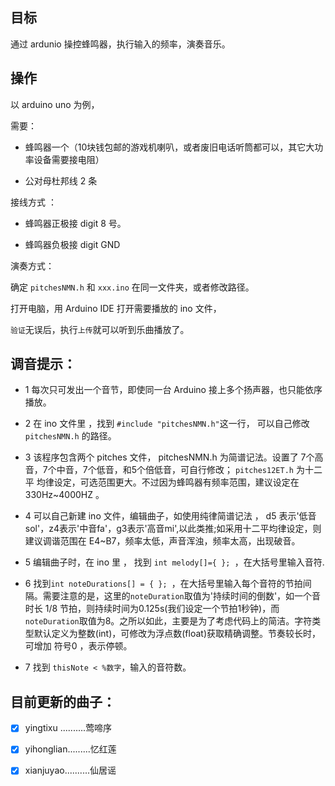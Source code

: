 ## 目标

通过 ardunio 操控蜂鸣器，执行输入的频率，演奏音乐。

## 操作

以 arduino uno 为例，

需要：

- 蜂鸣器一个（10块钱包邮的游戏机喇叭，或者废旧电话听筒都可以，其它大功率设备需要接电阻）

- 公对母杜邦线 2 条

接线方式 ：

- 蜂鸣器正极接 digit 8 号。

- 蜂鸣器负极接 digit GND 
       
演奏方式：

确定 `pitchesNMN.h` 和 `xxx.ino` 在同一文件夹，或者修改路径。

打开电脑，用 Arduino IDE 打开需要播放的 ino 文件，
   
`验证`无误后，执行`上传`就可以听到乐曲播放了。

## 调音提示：

- 1 每次只可发出一个音节，即使同一台 Arduino 接上多个扬声器，也只能依序播放。

- 2 在 ino 文件里 ，找到 `#include "pitchesNMN.h"`这一行， 可以自己修改 `pitchesNMN.h` 的路径。

- 3 该程序包含两个 pitches 文件， pitchesNMN.h 为简谱记法。设置了 7个高音，7个中音，7个低音，和5个倍低音，可自行修改； `pitches12ET.h` 为十二平
均律设定，可选范围更大。不过因为蜂鸣器有频率范围，建议设定在 330Hz~4000HZ 。

- 4 可以自己新建 ino 文件，编辑曲子，如使用纯律简谱记法 ， d5 表示'低音sol'，z4表示'中音fa'，g3表示'高音mi',以此类推;如采用十二平均律设定，则建议调谐范围在 E4~B7，频率太低，声音浑浊，频率太高，出现破音。

- 5 编辑曲子时，在 ino 里 ， 找到 `int melody[]={ }; `，在大括号里输入音符.

- 6 找到`int noteDurations[] = { }; `，在大括号里输入每个音符的节拍间隔。需要注意的是，这里的`noteDuration`取值为'持续时间的倒数'，如一个音时长 1/8 节拍，则持续时间为0.125s(我们设定一个节拍1秒钟)，而`noteDuration`取值为8。之所以如此，主要是为了考虑代码上的简洁。字符类型默认定义为整数(int)，可修改为浮点数(float)获取精确调整。节奏较长时，可增加 符号0 ，表示停顿。

- 7 找到 `thisNote < %数字`，输入的音符数。  

## 目前更新的曲子：

- [x] yingtixu ..........莺啼序 

- [x] yihonglian.........忆红莲

- [x] xianjuyao..........仙居谣
